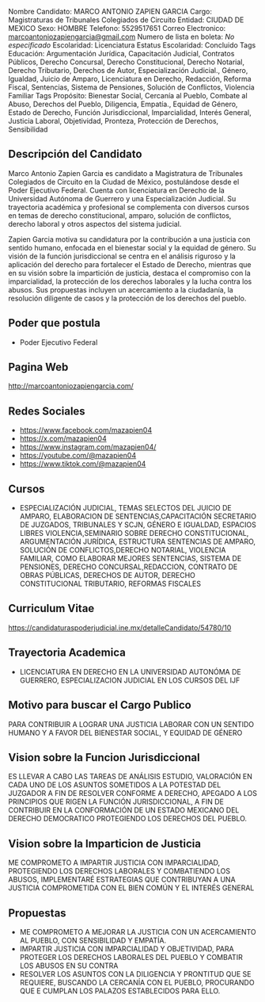 Nombre Candidato: MARCO ANTONIO ZAPIEN GARCIA
Cargo: Magistraturas de Tribunales Colegiados de Circuito
Entidad: CIUDAD DE MEXICO
Sexo: HOMBRE
Telefono: 5529517651
Correo Electronico: marcoantoniozapiengarcia@gmail.com
Numero de lista en boleta: *No especificado*
Escolaridad: Licenciatura
Estatus Escolaridad: Concluido
Tags Educación: Argumentación Jurídica, Capacitación Judicial, Contratos Públicos, Derecho Concursal, Derecho Constitucional, Derecho Notarial, Derecho Tributario, Derechos de Autor, Especialización Judicial., Género, Igualdad, Juicio de Amparo, Licenciatura en Derecho, Redacción, Reforma Fiscal, Sentencias, Sistema de Pensiones, Solución de Conflictos, Violencia Familiar
Tags Propósito: Bienestar Social, Cercanía al Pueblo, Combate al Abuso, Derechos del Pueblo, Diligencia, Empatía., Equidad de Género, Estado de Derecho, Función Jurisdiccional, Imparcialidad, Interés General, Justicia Laboral, Objetividad, Pronteza, Protección de Derechos, Sensibilidad


## Descripción del Candidato 

Marco Antonio Zapien Garcia es candidato a Magistratura de Tribunales Colegiados de Circuito en la Ciudad de México, postulándose desde el Poder Ejecutivo Federal. Cuenta con licenciatura en Derecho de la Universidad Autónoma de Guerrero y una Especialización Judicial. Su trayectoria académica y profesional se complementa con diversos cursos en temas de derecho constitucional, amparo, solución de conflictos, derecho laboral y otros aspectos del sistema judicial.

Zapien Garcia motiva su candidatura por la contribución a una justicia con sentido humano, enfocada en el bienestar social y la equidad de género. Su visión de la función jurisdiccional se centra en el análisis riguroso y la aplicación del derecho para fortalecer el Estado de Derecho, mientras que en su visión sobre la impartición de justicia, destaca el compromiso con la imparcialidad, la protección de los derechos laborales y la lucha contra los abusos. Sus propuestas incluyen un acercamiento a la ciudadanía, la resolución diligente de casos y la protección de los derechos del pueblo.


## Poder que postula

- Poder Ejecutivo Federal


## Pagina Web

http://marcoantoniozapiengarcia.com/


## Redes Sociales

- https://www.facebook.com/mazapien04
- https://x.com/mazapien04
- https://www.instagram.com/mazapien04/
- https://youtube.com/@mazapien04
- https://www.tiktok.com/@mazapien04


## Cursos

- ESPECIALIZACIÓN JUDICIAL, TEMAS SELECTOS DEL JUICIO DE AMPARO, ELABORACION DE SENTENCIAS,CAPACITACIÓN SECRETARIO DE JUZGADOS, TRIBUNALES Y SCJN, GÉNERO E IGUALDAD, ESPACIOS LIBRES VIOLENCIA,SEMINARIO SOBRE DERECHO CONSTITUCIONAL, ARGUMENTACIÓN JURÍDICA, ESTRUCTURA SENTENCIAS DE AMPARO, SOLUCIÓN DE CONFLICTOS,DERECHO NOTARIAL, VIOLENCIA FAMILIAR, COMO ELABORAR MEJORES SENTENCIAS, SISTEMA DE PENSIONES, DERECHO CONCURSAL,REDACCION, CONTRATO DE OBRAS PÚBLICAS, DERECHOS DE AUTOR, DERECHO CONSTITUCIONAL TRIBUTARIO, REFORMAS FISCALES


## Curriculum Vitae

https://candidaturaspoderjudicial.ine.mx/detalleCandidato/54780/10


## Trayectoria Academica

- LICENCIATURA EN DERECHO EN LA UNIVERSIDAD AUTONÓMA DE GUERRERO, ESPECIALIZACION JUDICIAL EN LOS CURSOS DEL IJF


## Motivo para buscar el Cargo Publico

PARA CONTRIBUIR A LOGRAR UNA JUSTICIA LABORAR CON UN SENTIDO HUMANO Y A FAVOR DEL BIENESTAR SOCIAL, Y EQUIDAD DE GÉNERO


## Vision sobre la Funcion Jurisdiccional

ES LLEVAR A CABO LAS TAREAS DE ANÁLISIS ESTUDIO, VALORACIÓN EN CADA UNO DE LOS ASUNTOS SOMETIDOS A LA POTESTAD DEL JUZGADOR A FIN DE RESOLVER CONFORME A DERECHO, APEGADO A LOS PRINCIPIOS QUE RIGEN LA FUNCIÓN JURISDICCIONAL, A FIN DE CONTRIBUIR EN LA CONFORMACIÓN DE UN ESTADO MEXICANO DEL DERECHO DEMOCRATICO PROTEGIENDO LOS DERECHOS DEL PUEBLO.


## Vision sobre la Imparticion de Justicia

ME COMPROMETO A IMPARTIR JUSTICIA CON IMPARCIALIDAD, PROTEGIENDO LOS DERECHOS LABORALES Y COMBATIENDO LOS ABUSOS, IMPLEMENTARÉ ESTRATEGIAS QUE CONTRIBUYAN A UNA JUSTICIA COMPROMETIDA CON EL BIEN COMÚN Y EL INTERÉS GENERAL


## Propuestas

- ME COMPROMETO A MEJORAR LA JUSTICIA CON UN ACERCAMIENTO AL PUEBLO, CON SENSIBILIDAD Y EMPATÍA.
- IMPARTIR JUSTICIA CON IMPARCIALIDAD Y OBJETIVIDAD, PARA PROTEGER LOS DERECHOS LABORALES DEL PUEBLO Y COMBATIR LOS ABUSOS EN SU CONTRA
- RESOLVER LOS ASUNTOS CON LA DILIGENCIA Y PRONTITUD QUE SE REQUIERE, BUSCANDO LA CERCANÍA CON EL PUEBLO, PROCURANDO QUE E CUMPLAN LOS PALAZOS ESTABLECIDOS PARA ELLO.

